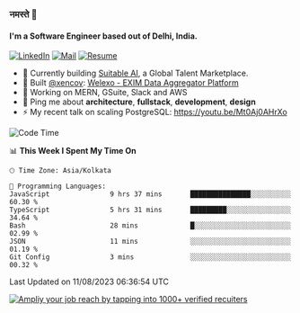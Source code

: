 ### नमस्ते 🙏

#### I'm a Software Engineer based out of Delhi, India.

[![LinkedIn](https://img.shields.io/badge/linkedin-%230077B5.svg)](https://linkedin.com/in/sambhav2612)
[![Mail](https://img.shields.io/badge/gmail-D14836)](mailto:sambhavjain2612@gmail.com)
[![Resume](https://img.shields.io/badge/resume-%23#FFFF00.svg)](https://mega.nz/file/IjA3yaoB#BFfQg1-aKva0piAd_wWs8Hf5dlnYRQ2ZkwtYwNMzBhA)

- 🏢 Currently building [Suitable AI](https://suitable.ai), a Global Talent Marketplace.
- 💅 Built [@xencov](https://github.com/xencov): [Welexo - EXIM Data Aggregator Platform](https://welexo.com)
- 🌱 Working on MERN, GSuite, Slack and AWS
- 💬 Ping me about **architecture**, **fullstack**, **development**, **design**
- ⚡️ My recent talk on scaling PostgreSQL: https://youtu.be/Mt0Aj0AHrXo

<!--START_SECTION:waka-->
![Code Time](http://img.shields.io/badge/Code%20Time-3%2C603%20hrs%202%20mins-blue)

📊 **This Week I Spent My Time On** 

```text
🕑︎ Time Zone: Asia/Kolkata

💬 Programming Languages: 
JavaScript               9 hrs 37 mins       ███████████████░░░░░░░░░░   60.30 % 
TypeScript               5 hrs 31 mins       █████████░░░░░░░░░░░░░░░░   34.64 % 
Bash                     28 mins             █░░░░░░░░░░░░░░░░░░░░░░░░   02.99 % 
JSON                     11 mins             ░░░░░░░░░░░░░░░░░░░░░░░░░   01.19 % 
Git Config               3 mins              ░░░░░░░░░░░░░░░░░░░░░░░░░   00.32 % 
```


 Last Updated on 11/08/2023 06:36:54 UTC
<!--END_SECTION:waka-->

[![Ampliy your job reach by tapping into 1000+ verified recuiters](https://user-images.githubusercontent.com/19583619/212717528-45b497fd-e886-4452-90fe-93829667bd63.png)](https://suitable.ai)

